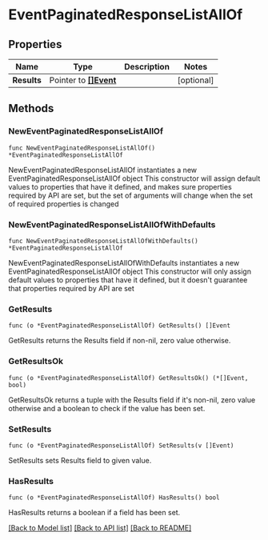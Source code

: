 # EventPaginatedResponseListAllOf

## Properties

Name | Type | Description | Notes
------------ | ------------- | ------------- | -------------
**Results** | Pointer to [**[]Event**](Event.md) |  | [optional] 

## Methods

### NewEventPaginatedResponseListAllOf

`func NewEventPaginatedResponseListAllOf() *EventPaginatedResponseListAllOf`

NewEventPaginatedResponseListAllOf instantiates a new EventPaginatedResponseListAllOf object
This constructor will assign default values to properties that have it defined,
and makes sure properties required by API are set, but the set of arguments
will change when the set of required properties is changed

### NewEventPaginatedResponseListAllOfWithDefaults

`func NewEventPaginatedResponseListAllOfWithDefaults() *EventPaginatedResponseListAllOf`

NewEventPaginatedResponseListAllOfWithDefaults instantiates a new EventPaginatedResponseListAllOf object
This constructor will only assign default values to properties that have it defined,
but it doesn't guarantee that properties required by API are set

### GetResults

`func (o *EventPaginatedResponseListAllOf) GetResults() []Event`

GetResults returns the Results field if non-nil, zero value otherwise.

### GetResultsOk

`func (o *EventPaginatedResponseListAllOf) GetResultsOk() (*[]Event, bool)`

GetResultsOk returns a tuple with the Results field if it's non-nil, zero value otherwise
and a boolean to check if the value has been set.

### SetResults

`func (o *EventPaginatedResponseListAllOf) SetResults(v []Event)`

SetResults sets Results field to given value.

### HasResults

`func (o *EventPaginatedResponseListAllOf) HasResults() bool`

HasResults returns a boolean if a field has been set.


[[Back to Model list]](../README.md#documentation-for-models) [[Back to API list]](../README.md#documentation-for-api-endpoints) [[Back to README]](../README.md)


